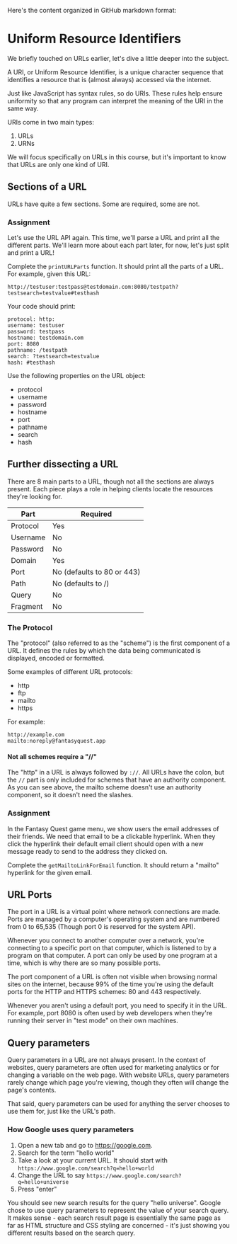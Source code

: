 Here's the content organized in GitHub markdown format:

# Uniform Resource Identifiers

We briefly touched on URLs earlier, let's dive a little deeper into the subject.

A URI, or Uniform Resource Identifier, is a unique character sequence that identifies a resource that is (almost always) accessed via the internet.

Just like JavaScript has syntax rules, so do URIs. These rules help ensure uniformity so that any program can interpret the meaning of the URI in the same way.

URIs come in two main types:

1. URLs
2. URNs

We will focus specifically on URLs in this course, but it's important to know that URLs are only one kind of URI.

## Sections of a URL

URLs have quite a few sections. Some are required, some are not.

### Assignment

Let's use the URL API again. This time, we'll parse a URL and print all the different parts. We'll learn more about each part later, for now, let's just split and print a URL!

Complete the `printURLParts` function. It should print all the parts of a URL. For example, given this URL:

```
http://testuser:testpass@testdomain.com:8080/testpath?testsearch=testvalue#testhash
```

Your code should print:

```
protocol: http:
username: testuser
password: testpass
hostname: testdomain.com
port: 8080
pathname: /testpath
search: ?testsearch=testvalue
hash: #testhash
```

Use the following properties on the URL object:

- protocol
- username
- password
- hostname
- port
- pathname
- search
- hash

## Further dissecting a URL

There are 8 main parts to a URL, though not all the sections are always present. Each piece plays a role in helping clients locate the resources they're looking for.

| Part     | Required                    |
|----------|---------------------------|
| Protocol | Yes                       |
| Username | No                        |
| Password | No                        |
| Domain   | Yes                       |
| Port     | No (defaults to 80 or 443) |
| Path     | No (defaults to /)        |
| Query    | No                        |
| Fragment | No                        |

### The Protocol

The "protocol" (also referred to as the "scheme") is the first component of a URL. It defines the rules by which the data being communicated is displayed, encoded or formatted.

Some examples of different URL protocols:

- http
- ftp
- mailto
- https

For example:

```
http://example.com
mailto:noreply@fantasyquest.app
```

#### Not all schemes require a "//"

The "http" in a URL is always followed by `://`. All URLs have the colon, but the `//` part is only included for schemes that have an authority component. As you can see above, the mailto scheme doesn't use an authority component, so it doesn't need the slashes.

### Assignment

In the Fantasy Quest game menu, we show users the email addresses of their friends. We need that email to be a clickable hyperlink. When they click the hyperlink their default email client should open with a new message ready to send to the address they clicked on.

Complete the `getMailtoLinkForEmail` function. It should return a "mailto" hyperlink for the given email.

## URL Ports

The port in a URL is a virtual point where network connections are made. Ports are managed by a computer's operating system and are numbered from 0 to 65,535 (Though port 0 is reserved for the system API).

Whenever you connect to another computer over a network, you're connecting to a specific port on that computer, which is listened to by a program on that computer. A port can only be used by one program at a time, which is why there are so many possible ports.

The port component of a URL is often not visible when browsing normal sites on the internet, because 99% of the time you're using the default ports for the HTTP and HTTPS schemes: 80 and 443 respectively.

Whenever you aren't using a default port, you need to specify it in the URL. For example, port 8080 is often used by web developers when they're running their server in "test mode" on their own machines.

## Query parameters

Query parameters in a URL are not always present. In the context of websites, query parameters are often used for marketing analytics or for changing a variable on the web page. With website URLs, query parameters rarely change which page you're viewing, though they often will change the page's contents.

That said, query parameters can be used for anything the server chooses to use them for, just like the URL's path.

### How Google uses query parameters

1. Open a new tab and go to https://google.com.
2. Search for the term "hello world"
3. Take a look at your current URL. It should start with `https://www.google.com/search?q=hello+world`
4. Change the URL to say `https://www.google.com/search?q=hello+universe`
5. Press "enter"

You should see new search results for the query "hello universe". Google chose to use query parameters to represent the value of your search query. It makes sense - each search result page is essentially the same page as far as HTML structure and CSS styling are concerned - it's just showing you different results based on the search query.